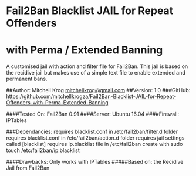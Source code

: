# Fail2Ban Blacklist JAIL for Repeat Offenders
# with Perma / Extended Banning

A customised jail with action and filter file for Fail2Ban. 
This jail is based on the recidive jail but makes use of a simple 
text file to enable extended and permanent bans.

##Author: Mitchell Krog <mitchellkrog@gmail.com>
##Version: 1.0
###GitHub: https://github.com/mitchellkrogza/Fail2Ban-Blacklist-JAIL-for-Repeat-Offenders-with-Perma-Extended-Banning

####Tested On: Fail2Ban 0.91
####Server: Ubuntu 16.04
####Firewall: IPTables

###Dependancies: requires blacklist.conf in /etc/fail2ban/filter.d folder
				requires blacklist.conf in /etc/fail2ban/action.d folder
				requires jail settings called [blacklist]
				requires ip.blacklist file in /etc/fail2ban
				create with sudo touch /etc/fail2ban/ip.blacklist

 ####Drawbacks: Only works with IPTables
 #####Based on: the Recidive Jail from Fail2Ban
